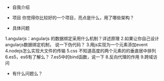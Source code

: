 * 自我介绍

* 项目
你觉得你比较好的一个项目，亮点是什么，用了哪些架构？

* 具体问题

1.angularjs：angularjs 的数据绑定采用什么机制？详述原理
2.如果让你自己设计angularjs数据绑定机制， 说一下伪代码？
3.用js实现为一个元素添加event
4.nodejs怎么实现大文件的传输
5.css 不知道高度的两个元素的的垂直居中排列
6.es5，es6有了解么？
7.es5中的bind函数，说一下
8.反向代理的作用
9.跨域访问

* 有什么问题么？
